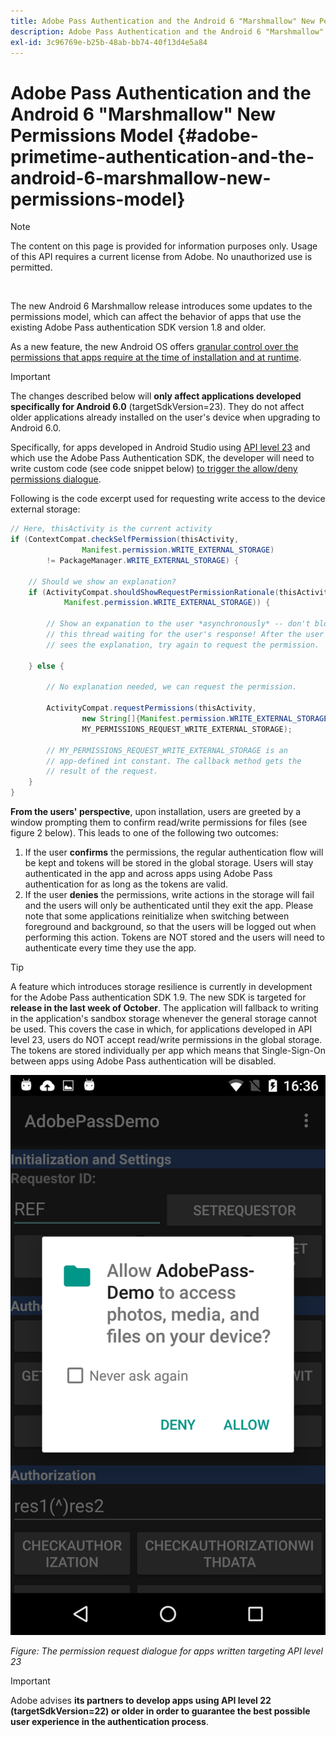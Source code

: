 ```yaml
---
title: Adobe Pass Authentication and the Android 6 "Marshmallow" New Permissions Model
description: Adobe Pass Authentication and the Android 6 "Marshmallow" New Permissions Model
exl-id: 3c96769e-b25b-48ab-bb74-40f13d4e5a84
---
```

# Adobe Pass Authentication and the Android 6 "Marshmallow" New Permissions Model {#adobe-primetime-authentication-and-the-android-6-marshmallow-new-permissions-model}

>[!NOTE]
>
>The content on this page is provided for information purposes only. Usage of this API requires a current license from Adobe. No unauthorized use is permitted.

</br>

The new Android 6 Marshmallow release introduces some updates to the permissions model, which can affect the behavior of apps that use the existing Adobe Pass authentication SDK version 1.8 and older. 

As a new feature, the new Android OS offers [granular control over the permissions that apps require at the time of installation and at runtime](https://developer.android.com/about/versions/marshmallow/android-6.0-changes.html).

>[!IMPORTANT]
>
>The changes described below will **only affect applications developed specifically for Android 6.0** (targetSdkVersion=23). They do not affect older applications already installed on the user's device when upgrading to Android 6.0. 


Specifically, for apps developed in Android Studio using [API level 23](http://developer.android.com/sdk/api_diff/23/changes.html) and which use the Adobe Pass Authentication SDK, the developer will need to write custom code (see code snippet below) [to trigger the allow/deny permissions dialogue](https://developer.android.com/training/permissions/requesting.html). 

Following is the code excerpt used for requesting write access to the device external storage:

```java
// Here, thisActivity is the current activity
if (ContextCompat.checkSelfPermission(thisActivity,
                Manifest.permission.WRITE_EXTERNAL_STORAGE)
        != PackageManager.WRITE_EXTERNAL_STORAGE) {

    // Should we show an explanation?
    if (ActivityCompat.shouldShowRequestPermissionRationale(thisActivity,
            Manifest.permission.WRITE_EXTERNAL_STORAGE)) {

        // Show an expanation to the user *asynchronously* -- don't block
        // this thread waiting for the user's response! After the user
        // sees the explanation, try again to request the permission.

    } else {

        // No explanation needed, we can request the permission.

        ActivityCompat.requestPermissions(thisActivity,
                new String[]{Manifest.permission.WRITE_EXTERNAL_STORAGE},
                MY_PERMISSIONS_REQUEST_WRITE_EXTERNAL_STORAGE);

        // MY_PERMISSIONS_REQUEST_WRITE_EXTERNAL_STORAGE is an
        // app-defined int constant. The callback method gets the
        // result of the request.
    }
}
```




**From the users' perspective**, upon installation, users are greeted by a window prompting them to confirm read/write permissions for files (see figure 2 below). This leads to one of the following two outcomes:

1.  If the user **confirms** the permissions, the regular authentication flow will be kept and tokens will be stored in the global storage. Users will stay authenticated in the app and across apps using Adobe Pass authentication for as long as the tokens are valid.
1.  If the user **denies** the permissions, write actions in the storage will fail and the users will only be authenticated until they exit the app. Please note that some applications reinitialize when switching between foreground and background, so that the users will be logged out when performing this action. Tokens are NOT stored and the users will need to authenticate every time they use the app. 


>[!TIP]
>
>A feature which introduces storage resilience is currently in development for the Adobe Pass authentication SDK 1.9. The new SDK is targeted for **release in the last week of October**. The application will fallback to writing in the application's sandbox storage whenever the general storage cannot be used. This covers the case in which, for applications developed in API level 23, users do NOT accept read/write permissions in the global storage. The tokens are stored individually per app which means that Single-Sign-On between apps using Adobe Pass authentication will be disabled.


![](assets/android-permissions-request.png)

*Figure: The permission request dialogue for apps written targeting API level 23*

>[!IMPORTANT]
>
> Adobe advises **its partners to develop apps using API level 22 (targetSdkVersion=22) or older in order to guarantee the best possible user experience in the authentication process**.
